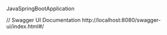 JavaSpringBootApplication

// Swagger UI Documentation 
http://localhost:8080/swagger-ui/index.html#/
